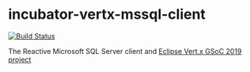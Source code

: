# incubator-vertx-mssql-client

[![Build Status](https://travis-ci.org/BillyYccc/incubator-vertx-mssql-client.svg?branch=master)](https://travis-ci.org/BillyYccc/incubator-vertx-mssql-client)

The Reactive Microsoft SQL Server client and [Eclipse Vert.x GSoC 2019 project](https://summerofcode.withgoogle.com/projects/#5877820176203776)



